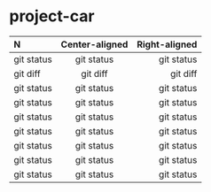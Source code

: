 # project-car
 N | Center-aligned | Right-aligned |
| :---         |     :---:      |          ---: |
| git status   | git status     | git status    |
| git diff     | git diff       | git diff      |
| git status   | git status     | git status    |
| git status   | git status     | git status    |
| git status   | git status     | git status    |
| git status   | git status     | git status    |
| git status   | git status     | git status    |
| git status   | git status     | git status    |
| git status   | git status     | git status    |
























